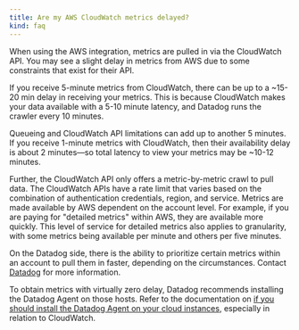 ```yaml
---
title: Are my AWS CloudWatch metrics delayed?
kind: faq
---
```


When using the AWS integration, metrics are pulled in via the CloudWatch API. You may see a slight delay in metrics from AWS due to some constraints that exist for their API.

If you receive 5-minute metrics from CloudWatch, there can be up to a ~15-20 min delay in receiving your metrics. This is because CloudWatch makes your data available with a 5-10 minute latency, and Datadog runs the crawler every 10 minutes.

Queueing and CloudWatch API limitations can add up to another 5 minutes. If you receive 1-minute metrics with CloudWatch, then their availability delay is about 2 minutes—so total latency to view your metrics may be ~10-12 minutes.

Further, the CloudWatch API only offers a metric-by-metric crawl to pull data. The CloudWatch APIs have a rate limit that varies based on the combination of authentication credentials, region, and service. Metrics are made available by AWS dependent on the account level. For example, if you are paying for "detailed metrics" within AWS, they are available more quickly. This level of service for detailed metrics also applies to granularity, with some metrics being available per minute and others per five minutes.

On the Datadog side, there is the ability to prioritize certain metrics within an account to pull them in faster, depending on the circumstances. Contact [Datadog][1] for more information.

To obtain metrics with virtually zero delay, Datadog recommends installing the Datadog Agent on those hosts. Refer to the documentation on [if you should install the Datadog Agent on your cloud instances][2], especially in relation to CloudWatch.

[1]: /help
[2]: /agent/faq/why-should-i-install-the-agent-on-my-cloud-instances
